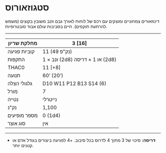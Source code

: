 # סטגוזאורוס

דינוזאורים צמחוניים ומוצקים עם רכס של לוחות לאורך גבם וזנב משובץ בקוצים (משמש להרתעת תוקפים). חיים בסביבות עולם אבוד סובטרופיות.

------

| מחלקת שריון     | 3 [16]                              |
| ---------------- | ----------------------------------- |
| קוביות פגיעה     | 11 (49 נק"פ)                        |
| התקפות           | 1 × זנב (2d8) או 1 × דריסה (2d8)    |
| THAC0            | 11 [+8]                             |
| תנועה            | 60’ (20’)                           |
| גלגולי הצלה      | D10 W11 P12 B13 S14 (6)             |
| מורל             | 7                                   |
| נטייה            | נייטרלי                             |
| נק"נ             | 1,100                               |
| מספר מופיעים     | 0 (1d4)                             |
| סוג אוצר         | אין                                 |

------

- **דריסה:** סיכוי של 3 מתוך 4 לדרוס בכל סיבוב. +4 לפגיעה ביצורים בגודל אדם או קטנים יותר.